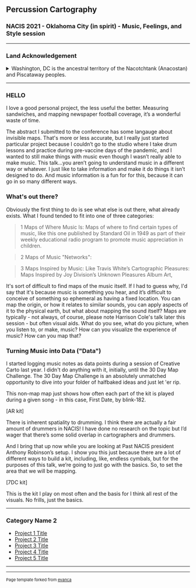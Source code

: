 ## Percussion Cartography
### NACIS 2021 - Oklahoma City (in spirit) - Music, Feelings, and Style session

---

### Land Acknowledgement
<details>
  <summary>Washington, DC is the ancestral territory of the Nacotchtank (Anacostan) and Piscataway peoples.</summary> 
I am writing this from Washington DC, which occupies what was was and still is the ancestral lands of the Nacotchtank (or Anacostan) and Piscataway people. Corn, beans, and squash once grew on Capitol Hill. Pottery has been unearthed on the site of what is now the White House, and burial mounds have been uncovered at Joint Base Anacostia-Bolling. Today there are roughly 4,000 Indiginous citizens of the District of Columbia, representing not only local tribal communities but also ones from all across the Americas. 

To learn more about the Nacotchtank and learn about efforts to gain recognition for the Nacotchtank history of the area, please visit the DC Native History Project at onceasitwasdc.org. 
</details>

---

### HELLO

I love a good personal project, the less useful the better. Measuring sandwiches, and mapping newspaper football coverage, it’s a wonderful waste of time. 

The abstract I submitted to the conference has some langauge about invisible maps. That's more or less accurate, but I really just started particular project because I couldn’t go to the studio where I take drum lessons and practice during pre-vaccine days of the pandemic, and I wanted to still make things with music even though I wasn’t really able to make music. This talk...you aren’t going to understand music in a different way or whatever. I just like to take information and make it do things it isn’t designed to do. And music information is a fun for for this, because it can go in so many different ways. 

### What's out there?

Obviously the first thing to do is see what else is out there, what already exists. What I found tended to fit into one of three categories:

>1 Maps of Where Music Is: Maps of where to find certain types of music, like this one published by Standard Oil in 1949 as part of their weekly educational radio program to promote music appreciation in children.

>2 Maps of Music "Networks":

>3 Maps Inspired by Music: Like Travis White’s Cartographic Pleasures: Maps Inspired by Joy Division’s Unknown Pleasures Album Art,

It's sort of difficult to find maps of the music itself. If I had to guess why, I'd say that it's because music is something you hear, and it’s difficult to conceive of something so ephemeral as having a fixed location. You can map the origin, or how it relates to similar sounds, you can apply aspects of it to the physical earth, but what about mapping the sound itself? Maps are typically - not always, of course, please note Harrison Cole's talk later this session - but often visual aids. What do you see, what do you picture, when you listen to, or make, music? How can you visualize the experience of music? How can you map that? 

### Turning Music into Data ("Data")

I started logging music notes as data points during a session of Creative Carto last year. I didn't do anything with it, initially, until the 30 Day Map Challenge. The 30 Day Map Challenge is an absolutely unmatched opportunity to dive into your folder of halfbaked ideas and just let 'er rip. 

This non-map map just shows  how often each part of the kit is played during a given song - in this case, First Date, by blink-182.

[AR kit]

There is inherent spatiality to drumming. I think there are actually a fair amount of drummers in NACIS! I have done no research on the topic but I’d wager that there’s some solid overlap in cartographers and drummers.

And I bring that up now while  you are looking at Past NACIS president Anthony Robinson’s setup.  I show you this just because there are a lot of different ways to build a kit, including, like, endless cymbals, but for the purposes of this talk, we’re going to just go with the basics. So, to set the area that we will be mapping. 

[7DC kit]

This is the kit I play on most often and the basis for I think all rest of the visuals. No frills, just the basics. 






---

### Category Name 2

- [Project 1 Title](http://example.com/)
- [Project 2 Title](http://example.com/)
- [Project 3 Title](http://example.com/)
- [Project 4 Title](http://example.com/)
- [Project 5 Title](http://example.com/)

---




---
<p style="font-size:11px">Page template forked from <a href="https://github.com/evanca/quick-portfolio">evanca</a></p>
<!-- Remove above link if you don't want to attibute -->
